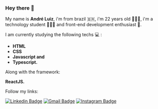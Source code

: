 ### Hey there 👋

My name is **André Luiz**, i'm from brazil  🇧🇷, i'm 22 years old 🙋🏻‍♂️, i'm a technology student 👨🏻‍💻 and front-end development enthusiast 💜.

I am currently studying the following techs 💻 :

- **HTML**
- **CSS**
- **Javascript and**
- **Typescript.**

Along with the framework:

**ReactJS.**

Follow my links:
 
[![Linkedin Badge](https://img.shields.io/badge/-Andre%20Luiz-6633cc?style=flat-square&logo=Linkedin&link=https://www.linkedin.com/in/andrefreitas01//)](https://www.linkedin.com/in/andrefreitas01/) 
[![Gmail Badge](https://img.shields.io/badge/-andreluizdefreitas0@gmail.com-6633cc?style=flat-square&logo=Gmail&logoColor=white&link=mailto:andreluizdefreitas0@gmail.com)](mailto:andreluizdefreitas0@gmail.com)
[![Instagram Badge](https://img.shields.io/badge/freitas_andree-6633cc?style=flat-square&logo=Instagram&logoColor=white&link=https://www.instagram.com/freitas_andree/)](https://www.instagram.com/freitas_andree/)
